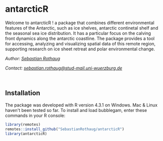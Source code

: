 # antarcticR

Welcome to antarcticR ! a package that combines different environmental features of the Antarctic, such as ice shelves, antarctic continetal shelf and the seasonal sea ice distribution. 
It has a particular focus on the calving front dynamics along the antarctic coastline. 
The package provides a tool for accessing, analyzing and visualizing spatial data of this remote region, supporting research on ice sheet retreat and polar environmental change.
&nbsp;

*Author: [Sebastian Rothaug](http://students.eagle-science.org/students/students-2024/sebastian/)*

*Contact: sebastian.rothaug@stud-mail.uni-wuerzburg.de*

&nbsp;

## Installation
The package was developed with R version 4.3.1 on Windows. Mac & Linux haven't been tested so far. To install and load bubblegam, enter these commands in your R console:
&nbsp;
```R
library(remotes)
remotes::install_github("SebastianRothaug/antarcticR")
library(antarcticR)
```
&nbsp;
